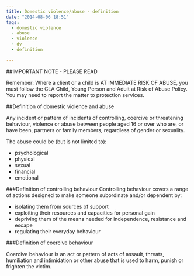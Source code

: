 ```yaml
---
title: Domestic violence/abuse - definition
date: "2014-08-06 18:51"
tags:
  - domestic violence
  - abuse
  - violence
  - dv
  - definition

---
```

##IMPORTANT NOTE - PLEASE READ

Remember: Where a client or a child is AT IMMEDIATE RISK OF ABUSE, you must follow the CLA Child, Young Person and Adult at Risk of Abuse Policy. You may need to report the matter to protection services.

##Definition of domestic violence and abuse

Any incident or pattern of incidents of controlling, coercive or threatening behaviour, violence or abuse between people aged 16 or over who are, or have been, partners or family members, regardless of gender or sexuality. 

The abuse could be (but is not limited to):

* psychological
* physical
* sexual
* financial
* emotional

###Definition of controlling behaviour
Controlling behaviour covers a range of actions designed to make someone subordinate and/or dependent by:

* isolating them from sources of support
* exploiting their resources and capacities for personal gain
* depriving them of the means needed for independence, resistance and escape
* regulating their everyday behaviour

###Definition of coercive behaviour

Coercive behaviour is an act or pattern of acts of assault, threats, humiliation and intimidation or other abuse that is used to harm, punish or frighten the victim. 



